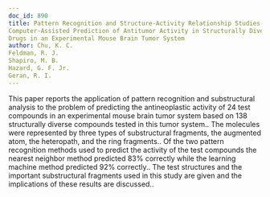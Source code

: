 ```yaml
---
doc_id: 890
title: Pattern Recognition and Structure-Activity Relationship Studies.. 
Computer-Assisted Prediction of Antitumor Activity in Structurally Diverse
Drugs in an Experimental Mouse Brain Tumor System
author: Chu, K. C.
Feldman, R. J.
Shapiro, M. B.
Hazard, G. F. Jr.
Geran, R. I.
---
```


This paper reports the application of pattern recognition and substructural 
analysis to the problem of predicting the antineoplastic activity of 24 test 
compounds in an experimental mouse brain tumor system based on 138 structurally
diverse compounds tested in this tumor system.. The molecules were represented 
by three types of substructural fragments, the augmented atom, the heteropath, 
and the ring fragments.. Of the two pattern recognition methods used to predict
the activity of the test compounds the nearest neighbor method predicted 83%
correctly while the learning machine  method predicted 92% correctly.. The test
structures and the important substructural fragments used in this study are 
given and the implications of these results are discussed..